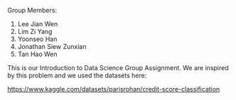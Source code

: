 Group Members: 

1. Lee Jian Wen 
2. Lim Zi Yang 
3. Yoonseo Han 
4. Jonathan Siew Zunxian 
5. Tan Hao Wen

This is our Introduction to Data Science Group Assignment. We are inspired by this problem and we used the datasets here: 

<https://www.kaggle.com/datasets/parisrohan/credit-score-classification>
